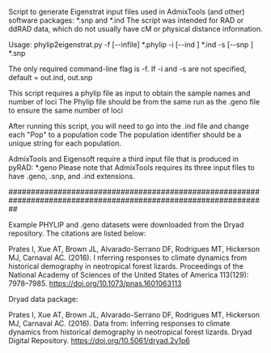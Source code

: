 Script to generate Eigenstrat input files used in AdmixTools (and other) software packages: *.snp and *.ind
The script was intended for RAD or ddRAD data, which do not usually have cM or physical distance information.


Usage: phylip2eigenstrat.py -f [--infile] *.phylip -i [--ind <ind outfile>] *.ind -s [--snp <snp outfile>] *.snp


The only required command-line flag is -f. If -i and -s are not specified, default = out.ind, out.snp

This script requires a phylip file as input to obtain the sample names and number of loci
The Phylip file should be from the same run as the .geno file to ensure the same number of loci

After running this script, you will need to go into the .ind file and change each "Pop" to a population code
The population identifier should be a unique string for each population.

AdmixTools and Eigensoft require a third input file that is produced in pyRAD: *.geno
Please note that AdmixTools requires its three input files to have .geno, .snp, and .ind extensions.

##################################################################################################################

Example PHYLIP and .geno datasets were downloaded from the Dryad repository. The citations are listed below:

Prates I, Xue AT, Brown JL, Alvarado-Serrano DF, Rodrigues MT, Hickerson MJ, Carnaval AC. (2016). I
nferring responses to climate dynamics from historical demography in neotropical forest lizards. 
Proceedings of the National Academy of Sciences of the United States of America 113(129): 7978–7985.
https://doi.org/10.1073/pnas.1601063113

Dryad data package:

Prates I, Xue AT, Brown JL, Alvarado-Serrano DF, Rodrigues MT, Hickerson MJ, Carnaval AC. (2016). 
Data from: Inferring responses to climate dynamics from historical demography in neotropical forest lizards. 
Dryad Digital Repository. https://doi.org/10.5061/dryad.2v1p6